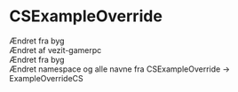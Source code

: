 # CSExampleOverride
Ændret fra byg\
Ændret af vezit-gamerpc\
Ændret fra byg\
Ændret namespace og alle navne fra CSExampleOverride -> ExampleOverrideCS